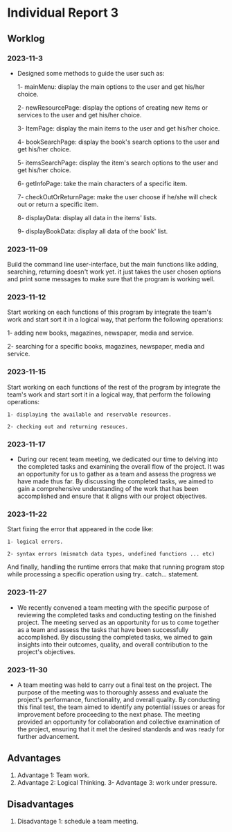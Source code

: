 # Individual Report 3
 
## Worklog


### 2023-11-3
- Designed some methods to guide the user such as:
  
  1- mainMenu: display the main options to the user and get his/her choice.
  
  2- newResourcePage: display the options of creating new items or services to the user and get his/her choice.

  3- ItemPage: display the main items to the user and get his/her choice.
  
  4- bookSearchPage: display the book's search options to the user and get his/her choice.

  5- itemsSearchPage: display the item's search options to the user and get his/her choice.
  
  6- getInfoPage: take the main characters of a specific item.

  7- checkOutOrReturnPage: make the user choose if he/she will check out or return a specific item.
  
  8- displayData: display all data in the items' lists.

  9- displayBookData: display all data of the book' list.
  

 
### 2023-11-09
<p>
  Build the command line user-interface, but the main functions like adding, searching, returning doesn't work yet. it just takes the user chosen options and print some messages to make sure that the program is working well.
</p>


### 2023-11-12

<p>
  Start working on each functions of this program by integrate the team's work and start sort it in a logical way, that perform the following operations:
 
  1- adding new books, magazines, newspaper, media and service. 
  
  2- searching for a specific books, magazines, newspaper, media  and service.
</p>


### 2023-11-15
  <p>
    Start working on each functions of the rest of the program by integrate the team's work and start sort it in a logical way, that perform the following operations:
   
    1- displaying the available and reservable resources. 
    
    2- checking out and returning resouces.
  </p>


### 2023-11-17
 
- During our recent team meeting, we dedicated our time to delving into the completed tasks and examining the overall flow of the project. It was an opportunity for us to gather as a team and assess the progress we have made thus far. By discussing the completed tasks, we aimed to gain a comprehensive understanding of the work that has been accomplished and ensure that it aligns with our project objectives.


### 2023-11-22
<p>
  Start fixing the error that appeared in the code like:
 
    1- logical errors.
 
    2- syntax errors (mismatch data types, undefined functions ... etc)

  And finally, handling the runtime errors that make that running program stop while processing a specific operation using try.. catch... statement.
  
</p>


### 2023-11-27
 
- We recently convened a team meeting with the specific purpose of reviewing the completed tasks and conducting testing on the finished project. The meeting served as an opportunity for us to come together as a team and assess the tasks that have been successfully accomplished. By discussing the completed tasks, we aimed to gain insights into their outcomes, quality, and overall contribution to the project's objectives.

 
### 2023-11-30
 
- A team meeting was held to carry out a final test on the project. The purpose of the meeting was to thoroughly assess and evaluate the project's performance, functionality, and overall quality. By conducting this final test, the team aimed to identify any potential issues or areas for improvement before proceeding to the next phase. The meeting provided an opportunity for collaboration and collective examination of the project, ensuring that it met the desired standards and was ready for further advancement.


## Advantages
 
1. Advantage 1: Team work.
2. Advantage 2: Logical Thinking.
3- Advantage 3: work under pressure.
 
## Disadvantages
 
1. Disadvantage 1: schedule a team meeting.
